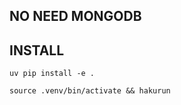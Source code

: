 ## NO NEED MONGODB


## INSTALL
```
uv pip install -e .
```
```
source .venv/bin/activate && hakurun
```

